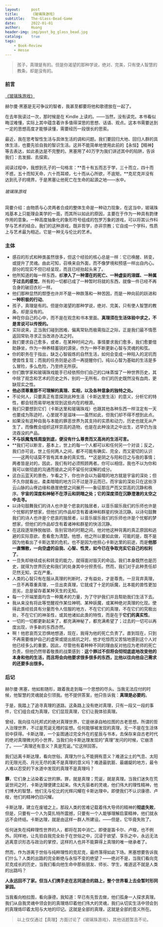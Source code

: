 ```yaml
---
layout:     post
title:      《玻璃珠游戏》
subtitle:   The-Glass-Bead-Game
date:       2022-01-01
author:     Huang
header-img: img/post_bg_glass_bead.jpg
catalog:    true
tags:
    - Book-Review
    - Hesse
---
```


> 孩子，真理是有的。但是你渴望的那种学说，绝对、完美，只有使人智慧的教条，却是没有的。

### 前言

[《玻璃珠游戏》](https://book.douban.com/subject/19967342/)

赫尔曼·黑塞是无可争议的智者，我甚至都要将他和歌德放在一起了。

在去年我读过一次，那时候是在 Kindle 上读的。——当然，没有读完。本书看似晦涩难懂，实际上其中蕴含着许多值得深思的思想、话语、观点。这本书需要达到一定的思想高度才能够读懂，需要经历一段很长的思索。

最近，我在思考智性生活与具体生活的调和问题。我们要回归大地、回归人群的具体生活，也要先验自我的智识生活。这并不能简单地使用此前的【永恒】【精神】等去表达，如此表达是不完整的。黑塞用了40万字为我们讲述其中的陷阱，告诉我们：去发掘、去探索。

阅读过程中，我想到孔子的一句格言：**吾十有五而志于学，三十而立，四十而不惑，五十而知天命，六十而耳顺，七十而从心所欲，不逾矩。**克尼克并没有达到孔子的境界，于是黑塞让他死亡在生命的起源之地——水中。

###### 玻璃珠游戏

简要介绍：由物质与心灵两者合成的整体生命是一种动力现象，在这当中，玻璃珠戏基本上只能理会美学的一面，而其所以如此的原因，主要在于作为一种具有韵律作用的意象。一种高度抽象化的象形符号组成的包罗万象的游戏，可以将其认作科学与艺术的结合。我们的这种游戏，既非哲学，亦非宗教；它自成一个学科，性质上与艺术最为相近。它是一种无与伦比的艺术。

### 主体

* 感召的形式和种类虽然很多，但这个经验的核心总是一样：它已唤醒、转变，或提升了灵魂。由此可知，召唤来自外面，而不像梦境和预感一样出自内心。部分的现实不但已经呈现，而且已经抬起头来了。
* 他所知道的每一样东西，都**渗入了一种潜在的死亡、一种虚妄的溶媒、一种属于过去的感觉**。所有的一切都已成了一种暂时将就的东西，就像一件已经不再合身的破旧衣衫一样。
* 他们那种显然的颓堕也许并不是一种跌落和一种苦因，而是一种向前的跃进和**一种积极的行动**。
* 孩子，真理是有的。但是你渴望的那种学说，绝对、完美，只有使人智慧的教条，却是没有的。
* 神在你自己的心中，而不是在观念和书本里面。**真理须在生活体验中求之，不是言说可以传授的。**
* 实际说来，正当我们碰到困难、偏离常轨而极需指正之际，正是我们最不情愿返回常轨寻求正当改进办法之时。
* 我们要求自己愈多，或者，在某种时间之内，事情要求我们愈多，我们愈要借助静坐，作为一种养精蓄锐的源泉，作为一种不断更新心智与灵魂的和弦。
* 你的职务在于指出，缺乏心智锻炼的自然生活，如何会变成一种陷入的泥坑而使兽性复现；而我的任务则是必须一再提醒你们，纯以心智为基础的生活是多么冒险，多么危险，乃至终无所获。
* 你们数学家和玻璃珠戏能手已经依照你们自己的口味蒸馏了一种世界历史，其中除了观念和艺术的历史之外，别的一无所有。你们的历史既然没有血肉，更缺现实之性。
* **他必须尊重那不可理解的真理、实相，以及各种意象的独特之处。**
* 不论何人，只要真正有意探测此种生活（卡斯达里生活）的意义，分析它的特性，都会轻而易举地发现到这些内在的根源。
* 我们只要想到它们（卡斯达里和玻璃珠戏）也跟其他各种东西一样注定有一天也要成为陈迹时，心里就不是滋味——虽然如此，但我们却不得不想到此点。
* 如果没有这种自我与本能的罪恶世界为其支持的实质和动力，历史也就无从产生了，而像教会组织这样崇高的造物，也是在此种浊流之中出生，迟早仍为浊流吞没的产品。
* **不与妖魔鬼怪周旋到底，便没有什么尊贵而又高尚的生活可言。**
* **我们可以断言，基本上，世上的每一个人都可以和任何另一个对谈；反之，我们亦可说，世上任何两人之间，都不可能有确实、完全，而又密切的认识——这两句话莫不皆有其本身的真实性。**这是阴之与阳和日之与夜的事情；两者皆是对的，因此，我们有时必须照顾两者。你可以相信，我也不以为你和我可以做彻底的沟通而彼此之间不留任何误解的成分。
* 这白云蓝天的景色，乍看之下，你也许会以为最暗的地方就是宇宙的深处；但不久你就看出，柔柔暗暗的地方只不过是浮云而已，而宇宙的深处只在这些浮云山脉的山脊边缘和悬崖绝壁之间展开——象征那庄严而又崇高的沉静和秩序。**宇宙的深度和神秘不在浮云和阴暗之处；它的深度须在沉静澄澈的太空之中去寻。**
* 以诗句鼓舞我们的诗人也许是个悲哀的独居者，以音乐娱乐我们的乐师也许是个忧郁的梦想家，但他们的作品却含有着诸神和群星的快活沉静。以诗句鼓舞我们的诗人也许是个悲哀的独居者，以音乐娱乐我们的乐师也许是个忧郁的梦想家，但他们的作品却含有着诸神和群星的快活沉静。
* 在这段逐渐挣脱枷锁、告别官场的时期之间，他对他这种背离的真正原因和逃避的实际意欲，愈看愈为清楚。他想，他之所以要如此做，可能的是，既不是因为他看出了卡斯达里的危机，也不是因为他担心卡斯达里的前途，而是**他那一直懒散，一向空虚的自我、心智、性灵，如今已在争取充实它自己的权利了**。
* 一旦失却继续成长和转变的能力，就得面对毁灭的命运。我们本身既然也是历史，就得为世界历史和我们的处身其中分担责任。然而，我们对于此种责任却茫然无知，实在严重。
* 人类的心智只有在服从真理的判断时，才有益处，才是尊贵。一旦背弃真理，一旦不再尊重真理，一旦出卖真理，它就成了十足的妖魔，比本能的兽性更加恶劣，总是留存着某种天生的无知。
* 每一个开端里面均含一种魔术的力量，为了守护我们并且帮助我们生活下去。
* 我从来没有将此等觉醒视作某位神明、某种妖魔，或某种绝对真理的化现。使得此类经验具有分量而令人信服的地方，不在它们的真理，不在它们的究极出处，不在它们的神圣性，或其他诸如此类的特性，而是在于**它们的真实性**。
* 一切的一切都更新起来了，都充满神秘了，都充满希望了；过去的一切可以再度出现，许多新的东西亦然。
* 啊！他悲哀而又恐惧地想道，现在，我得为他的死亡负责了。直到现在，只到不再需要维护自己的虚荣或提出抵抗之时，他才吃惊而又苦恼地感到这个人对他已经多么的重要。因此，尽管他有着种种不同的理由反对他应为老师的死亡负责，但他仍然带着敬畏的战栗感到：**这个罪过不但将会彻彻底底地改变他的本身和他的生活，而且将会向他要求很多很多的东西，比他以往向他自己需求的还要多出很多。**

### 后记

赫尔曼·黑塞，他如影随形，跟着我走到每一个思想的尽头。当我无法应付的时候，他智慧的灵魂就会引领我。他不提供答案，他只告诉我：**真理是必要的**。

于是，我踏上了追寻真理的道路。这条路上没有绝对真理，只有一段又一段的事件，它们组合成为真理，它们显现真理，它们让我体验真理。

曾经，我向往乌托邦式的绝对真理世界，它是继承自柏拉图的古老思想。所谓的哲人治理世界，不过是荒诞无稽的妄想。任何能够被发现的真理，无一不是在生活体验中获得。卡斯达理，一个妄图通过完全外在的星辰与书本，去保存来自古老时代的绝对真理微光的小世界。当我们向卡斯达理发现的“真理”发问的时候，它崩溃了。——“真理还有意义？真是荒诞。”它这样回答。

我们远离卡斯达理，看向世俗。真理为什么不能拥有意义？难道尘土的气息、太阳的无限光亮、月光无尽的美不是真理的意义吗？难道最肮脏、最龌龊的地方，最令人难以忍受的下水道中发现的真理不是真理吗？

**罪**，它们身上沾染着尘世的罪。罪，就是真理；荒诞，就是真理。当我们迷失在荒诞世间之时，卡斯达理便建立起来。伟大先驱者的灵魂，他们伟大的理性精神，他们博大的智慧，他们无与伦比的光辉闪耀在卡斯达理中。即便我们不认识康德、卢梭，他们的精神仍旧闪耀。

卡斯达理，建立在废墟之上。那段人类的苦难记载着伟大导师的精神的**彻底失败**，但是，只要有一个人为莫扎特所震撼，只要有一个人能够理解启蒙精神，他们就永远不会终结。卡斯达理，就是由这样一群人所建设。——但是，它毕竟失败了。

任何迷失在纯粹理性世界的人，都将在其中消亡。即便是笛卡尔、卢梭，也不例外。同样地，让先验自我完全处于在世俗之中，沉浸于欲望、享乐之中，永远无法逃离意识形态与政治的掌控，这样的人也并不能算得上真理的唯一继承者了。

然而，作为游离于世俗与纯粹理性的克尼克，最终落得如此下场。黑塞想要告诉我们什么？人类的出路的完全断绝与永恒不变的绝望？——绝对不是，当我们看向克尼克成长的历史，当我们看向他生命中那些朋友、师长、学生，难道这不就是人类的出路吗？

**人永远回不了家。但当人们携手走在志同道合的路上，整个世界看上去会暂时形同家园。**

当我看向柏拉图，看向康德，我知道：早已有先哲去做，他们孤身一人探求真理。我们从自我灵魂中领会到的真理烙印着他们伟大的灵魂，我们从切实生活中领会到的真理烙印着太阳与大地的印记。这就是全部的真理，这就是全部的意义所在。

> 以上仅仅通过【真理】方面讨论了《玻璃珠游戏》，其他话题暂且不论。
